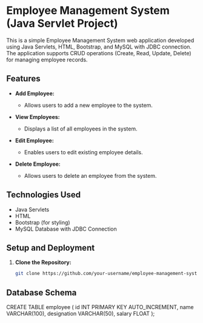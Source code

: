 # Employee Management System (Java Servlet Project)

This is a simple Employee Management System web application developed using Java Servlets, HTML, Bootstrap, and MySQL with JDBC connection. The application supports CRUD operations (Create, Read, Update, Delete) for managing employee records.

## Features

- **Add Employee:**
  - Allows users to add a new employee to the system.

- **View Employees:**
  - Displays a list of all employees in the system.

- **Edit Employee:**
  - Enables users to edit existing employee details.

- **Delete Employee:**
  - Allows users to delete an employee from the system.

## Technologies Used

- Java Servlets
- HTML
- Bootstrap (for styling)
- MySQL Database with JDBC Connection

## Setup and Deployment

1. **Clone the Repository:**
   ```bash
   git clone https://github.com/your-username/employee-management-system.git

## Database Schema
CREATE TABLE employee (
    id INT PRIMARY KEY AUTO_INCREMENT,
    name VARCHAR(100),
    designation VARCHAR(50),
    salary FLOAT
);

